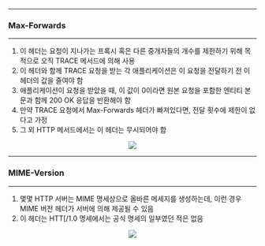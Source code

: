 -----
### Max-Forwards
-----
1. 이 헤더는 요청이 지나가는 프록시 혹은 다른 중개자들의 개수를 제한하기 위해 목적으로 오직 TRACE 메서드에 의해 사용
2. 이 헤더와 함께 TRACE 요청을 받는 각 애플리케이션은 이 요청을 전달하기 전 이 헤더의 값을 줄여야 함
3. 애플리케이션이 요청을 받았을 때, 이 값이 0이라면 원본 요청을 포함한 엔티티 본문과 함께 200 OK 응답을 반환해야 함
4. 만약 TRACE 요청에서 Max-Forwards 헤더가 빠져있다면, 전달 횟수에 제한이 없다고 가정
5. 그 외 HTTP 메서드에서는 이 헤더는 무시되어야 함
<div align="center">
<img src="https://github.com/user-attachments/assets/a9a57bef-4d88-4fae-888f-71f7df8a835e">
</div>

-----
### MIME-Version
-----
1. 몇몇 HTTP 서버는 MIME 명세상으로 올바른 메세지를 생성하는데, 이런 경우 MIME 버전 헤더가 서버에 의해 제공될 수 있음
2. 이 헤더는 HTT[/1.0 명세에서는 공식 명세의 일부였던 적은 없음
<div align="center">
<img src="https://github.com/user-attachments/assets/c8050695-dc0c-4421-9886-5a068c841fc9">
</div>
